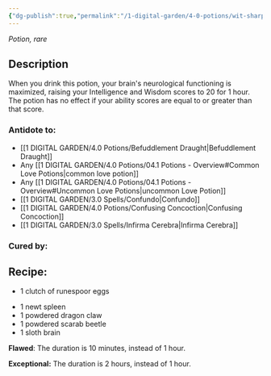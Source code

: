 ```yaml
---
{"dg-publish":true,"permalink":"/1-digital-garden/4-0-potions/wit-sharpening-potion/","tags":["#potion","yr7","rare"]}
---
```


*Potion, rare* 

## Description

When you drink this potion, your brain's neurological functioning is maximized, raising your Intelligence and Wisdom scores to 20 for 1 hour. The potion has no effect if your ability scores are equal to or greater than that score. 

### Antidote to: 
- [[1 DIGITAL GARDEN/4.0 Potions/Befuddlement Draught\|Befuddlement Draught]]
- Any [[1 DIGITAL GARDEN/4.0 Potions/04.1 Potions - Overview#Common Love Potions\|common love potion]]
- Any [[1 DIGITAL GARDEN/4.0 Potions/04.1 Potions - Overview#Uncommon Love Potions\|uncommon Love Potion]]
- [[1 DIGITAL GARDEN/3.0 Spells/Confundo\|Confundo]]
- [[1 DIGITAL GARDEN/4.0 Potions/Confusing Concoction\|Confusing Concoction]] 
- [[1 DIGITAL GARDEN/3.0 Spells/Infirma Cerebra\|Infirma Cerebra]]

### Cured by:


## Recipe:

- 1 clutch of runespoor eggs
* 1 newt spleen
* 1 powdered dragon claw
* 1 powdered scarab beetle
* 1 sloth brain

**Flawed**:
The duration is 10 minutes, instead of 1 hour.

**Exceptional:** 
The duration is 2 hours, instead of 1 hour.
